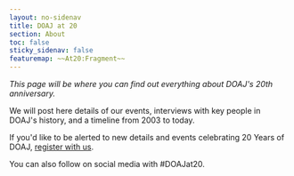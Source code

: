 ```yaml
---
layout: no-sidenav
title: DOAJ at 20
section: About
toc: false
sticky_sidenav: false
featuremap: ~~At20:Fragment~~
---
```


*This page will be where you can find out everything about DOAJ's 20th anniversary.*

We will post here details of our events, interviews with key people in DOAJ's history, and a timeline from 2003 to today. 

If you'd like to be alerted to new details and events celebrating 20 Years of DOAJ, [register with us](https://forms.reform.app/S49aj6/DOAJat20/257xim).

You can also follow on social media with #DOAJat20.
